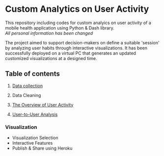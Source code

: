
# Custom Analytics on User Activity
This repository including codes for custom analyics on user activity of a mobile health application using Python & Dash library.  
*All personal information has been changed*  

The project aimed to support decision-makers on define a suitable 'session' by analyzing user habits through interactive visualizations. It has been successfully deployed on a virtual PC that generates an updated customized visualizations at a designed time.



## Table of contents  
1. [Data collection](https://github.com/daoddv/user-activity-analytics/blob/master/01-data-collection/01-data-extraction.py)

2. Data Cleaning

3. [The Overview of User Activity](https://github.com/daoddv/user-activity-analytics/blob/master/03-user-activity-overview/app.py)

4. [User-to-User Analysis](https://github.com/daoddv/user-activity-analytics/blob/master/04-user-to-user-analysis/emailcomparison.py)

### Visualization 
- Visualization Selection
- Interactive Features
- Publish & Share using Heroku
